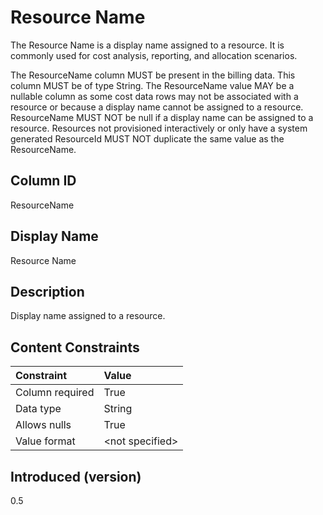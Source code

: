 # Resource Name

The Resource Name is a display name assigned to a resource. It is commonly used for cost analysis, reporting, and
allocation scenarios.

The ResourceName column MUST be present in the billing data. This column MUST be of type String. The ResourceName value
MAY be a nullable column as some cost data rows may not be associated with a resource or because a display name cannot
be assigned to a resource. ResourceName MUST NOT be null if a display name can be assigned to a resource. Resources not
provisioned interactively or only have a system generated ResourceId MUST NOT duplicate the same value as the
ResourceName.

## Column ID

ResourceName

## Display Name

Resource Name

## Description

Display name assigned to a resource.

## Content Constraints

|    Constraint   |      Value      |
|:----------------|:----------------|
| Column required | True            |
| Data type       | String          |
| Allows nulls    | True            |
| Value format    | \<not specified> |

## Introduced (version)

0.5
